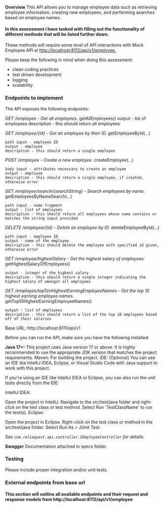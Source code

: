 **Overview**
This API allows you to manage employee data such as retrieving employee information, creating new employees, and performing searches based on employee names. 


#### In this assessment i have tasked with filling out the functionality of different methods that will be listed further down.

These methods will require some level of API interactions with Mock Employee API at [http://localhost:8112/api/v1/employee.]()

Please keep the following in mind when doing this assessment:
* clean coding practices
* test driven development
* logging
* scalability

### Endpoints to implement
The API exposes the following endpoints:

_GET /employee - Get all employees._
getAllEmployees()
    output - list of employees
    description - this should return all employees

_GET /employee/{id} - Get an employee by their ID._
getEmployeeById(...)

    path input - employee ID
    output - employee
    description - this should return a single employee

_POST /employee - Create a new employee._
createEmployee(...)

    body input - attributes necessary to create an employee
    output - employee
    description - this should return a single employee, if created, otherwise error

_GET /employee/search/{searchString} - Search employees by name._
getEmployeesByNameSearch(...)

    path input - name fragment
    output - list of employees
    description - this should return all employees whose name contains or matches the string input provided


_DELETE /employee/{id} - Delete an employee by ID._
deleteEmployeeById(...)

    path input - employee ID
    output - name of the employee
    description - this should delete the employee with specified id given, otherwise error


_GET /employee/highestSalary - Get the highest salary of employees._
getHighestSalaryOfEmployees()

    output - integer of the highest salary
    description - this should return a single integer indicating the highest salary of amongst all employees

_GET /employee/topTenHighestEarningEmployeeNames - Get the top 10 highest earning employee names._
getTop10HighestEarningEmployeeNames()

    output - list of employees
    description - this should return a list of the top 10 employees based off of their salaries


Base URL:  http://localhost:8111/api/v1

Before you can run the API, make sure you have the following installed:

**Java 17+:** This project uses Java version 17 or above. It is highly recommended to use the appropriate JDK version that matches the project requirements.
Maven: For building the project.
IDE: (Optional) You can use an IDE like IntelliJ IDEA, Eclipse, or Visual Studio Code with Java support to work with this project.

If you're using an IDE like IntelliJ IDEA or Eclipse, you can also run the unit tests directly from the IDE:

IntelliJ IDEA:

Open the project in IntelliJ.
Navigate to the src/test/java folder and right-click on the test class or test method.
Select Run 'TestClassName' to run the test(s).
Eclipse:

Open the project in Eclipse.
Right-click on the test class or method in the src/test/java folder.
Select Run As > JUnit Test.

_See `com.reliaquest.api.controller.IEmployeeController` for details._

**Swagger** Documentation attached in specs folder.













### Testing
Please include proper integration and/or unit tests.



### External endpoints from base url
#### This section will outline all available endpoints and their request and response models from http://localhost:8112/api/v1/employee

